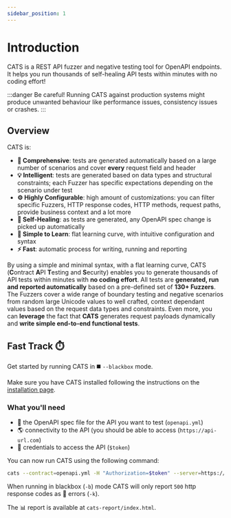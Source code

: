 ```yaml
---
sidebar_position: 1
---
```


# Introduction

CATS is a REST API fuzzer and negative testing tool for OpenAPI endpoints. It helps you run thousands of self-healing API tests within minutes with no coding effort! 

:::danger Be careful!
Running CATS against production systems might produce unwanted behaviour like performance issues, consistency issues or crashes.
:::

## Overview

CATS is:

- **🧐 Comprehensive**: tests are generated automatically based on a large number of scenarios and cover **every** request field and header
- **💡 Intelligent**: tests are generated based on data types and structural constraints; each Fuzzer has specific expectations depending on the scenario under test
- **⚙️ Highly Configurable**: high amount of customizations: you can filter specific Fuzzers, HTTP response codes, HTTP methods, request paths, provide business context and a lot more
- **🏥 Self-Healing**: as tests are generated, any OpenAPI spec change is picked up automatically
- **📖 Simple to Learn**: flat learning curve, with intuitive configuration and syntax
- **⚡️ Fast**: automatic process for writing, running and reporting

By using a simple and minimal syntax, with a flat learning curve, CATS (**C**ontract **A**PI **T**esting and **S**ecurity) enables you to generate thousands of API tests within minutes with **no coding effort**.
All tests are **generated, run and reported automatically** based on a pre-defined set of **130+ Fuzzers**.
The Fuzzers cover a wide range of boundary testing and negative scenarios from random large Unicode values to well crafted, context dependant values based on the request data types and constraints.
Even more, you can **leverage** the fact that **CATS** generates request payloads dynamically and **write simple end-to-end functional tests**.

## Fast Track ⏱️

Get started by running CATS in ◼️ `--blackbox` mode.

Make sure you have CATS installed following the instructions on the [installation page](/docs/getting-started/installation).

### What you'll need

- 📝 the OpenAPI spec file for the API you want to test (`openapi.yml`)
- 🌎 connectivity to the API (you should be able to access (`https://api-url.com`)
- 🔐 credentials to access the API (`$token`)

You can now run CATS using the following command:

```bash
cats --contract=openapi.yml -H "Authorization=$token" --server=https://api-url.com -b -k
```

When running in blackbox (`-b`) mode CATS will only report `500` http response codes as 🛑 errors (`-k`). 

The 📊 report is available at `cats-report/index.html`.
